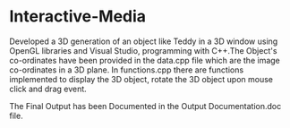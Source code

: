 # Interactive-Media


Developed a 3D generation of an object like Teddy in a 3D window using OpenGL libraries and Visual Studio, programming with C++.The Object's co-ordinates have been provided in the data.cpp file which are the image co-ordinates in a 3D plane. In functions.cpp there are functions implemented to display the 3D object, rotate the 3D object upon mouse click and drag event.

The Final Output has been Documented in the Output Documentation.doc file.

